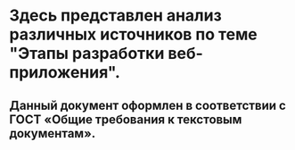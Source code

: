 # Здесь представлен анализ различных источников по теме "Этапы разработки веб-приложения".
## Данный документ оформлен в соответствии с ГОСТ «Общие требования к текстовым документам».

